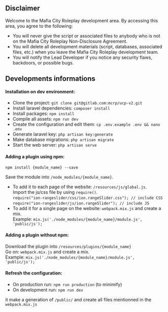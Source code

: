 ## Disclaimer 
 
Welcome to the Mafia City Roleplay development area. By accessing this area, you agree to the following: 
 - You will never give the script or associated files to anybody who is not on the Mafia City Roleplay Non-Disclosure Agreement. 
 - You will delete all development materials (script, databases, associated files, etc.) when you leave the Mafia City Roleplay development team. 
 - You will notify the Lead Developer if you notice any security flaws, backdoors, or possible bugs. 
 
## Developments informations

#### Installation on dev environment:
- Clone the project: ```git clone git@gitlab.com:mcrp/ucp-v2.git```
- Install laravel dependencies: ```composer install```
- Install packages: ```npm install```
- Compile all assets: ```npm run dev```
- Create the configuration and edit them: ```cp .env.example .env && nano .env```
- Generate laravel key: ```php artisan key:generate```
- Make database migrations: ```php artisan migrate```
- Start the web server: ```php artisan serve```

#### Adding a plugin using npm:
```
npm install {module_name} --save
```

Save the module into `/node_modules/{module_name}`.
- To add it to each page of the website: `/resources/js/global.js`.  
Import the js/css file by using `require()`.  
`require("ion-rangeslider/css/ion.rangeSlider.css"); // include CSS`  
`require("ion-rangeslider/js/ion.rangeSlider"); // include JS`
- To add it for a single page on the website: `webpack.mix.js` and create a mix.  
Example: `mix.js('./node_modules/{module_name}/module.js', 'public/js');`


#### Adding a plugin without npm:
Download the plugin into `/resources/plugins/{module_name}`  
Go on: `webpack.mix.js` and create a mix.  
Example: `mix.js('./node_modules/{module_name}/module.js', 'public/js');`


#### Refresh the configuration:
- On production run:  `npm run production` (to minimify)
- On development run:
`npm run dev`

it make a generation of `/public/` and create all files mentionned in the `webpack.mix.js`
